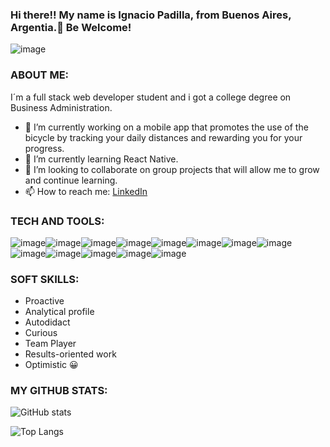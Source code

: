### Hi there!! My name is Ignacio Padilla, from Buenos Aires, Argentia.👋 Be Welcome!



![image](https://user-images.githubusercontent.com/82071606/143724015-5ddad09e-bad3-406d-ad61-75ca53386554.png)



### ABOUT ME:

I´m a full stack web developer student and i got a college degree on Business Administration.

- 🔭 I’m currently working on a mobile app that promotes the use of the bicycle by tracking your daily distances
and rewarding you for your progress.
- 🌱 I’m currently learning React Native.
- 👯 I’m looking to collaborate on group projects that will allow me to grow and continue learning.
- 📫 How to reach me: [LinkedIn](https://www.linkedin.com/in/ignacio-padilla-87b41a214/)

### TECH AND TOOLS:

![image](https://user-images.githubusercontent.com/82071606/143724562-ea5ac13e-e6cc-48d3-a9f7-b22377e58280.png)![image](https://user-images.githubusercontent.com/82071606/143724566-43e50de4-b7d5-4192-8900-3d729f7c747c.png)![image](https://user-images.githubusercontent.com/82071606/143724571-5a5377b3-d904-40f2-8198-102fb2c16686.png)![image](https://user-images.githubusercontent.com/82071606/143724572-878348b6-21d6-4056-925f-21a600a62e97.png)![image](https://user-images.githubusercontent.com/82071606/143724576-b1795af4-7781-4250-a4e8-eb1779e4101f.png)![image](https://user-images.githubusercontent.com/82071606/143724578-daa425db-2485-4017-8aea-206a3bafde2d.png)![image](https://user-images.githubusercontent.com/82071606/143724579-0719c4ed-9f27-4c62-9f04-27906e8c42cf.png)![image](https://user-images.githubusercontent.com/82071606/143724581-e4987662-ec04-418f-97ed-6445012b5c34.png)![image](https://user-images.githubusercontent.com/82071606/143724582-c174c4cf-67d2-449b-af70-73300177a097.png)![image](https://user-images.githubusercontent.com/82071606/143724584-522cff8c-6436-409c-be3d-9e7333c5d719.png)![image](https://user-images.githubusercontent.com/82071606/143724590-f75e39f3-386c-4ed7-b2c8-11116ef000bd.png)![image](https://user-images.githubusercontent.com/82071606/143724593-8abed610-9b4a-45a4-bf2f-6f5632b5e7b8.png)![image](https://user-images.githubusercontent.com/82071606/143724595-8a2c39ae-863a-43db-8218-39e1bba99f10.png)


### SOFT SKILLS:

- Proactive
- Analytical profile
- Autodidact
- Curious
- Team Player
- Results-oriented work
- Optimistic :grinning:


### MY GITHUB STATS:

![GitHub stats](https://github-readme-stats.vercel.app/api?username=igpad94&show_icons=true&theme=tokyonight)

![Top Langs](https://github-readme-stats.vercel.app/api/top-langs/?username=igpad94&theme=tokyonight)
